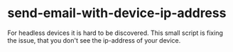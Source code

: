 # send-email-with-device-ip-address
For headless devices it is hard to be discovered. This small script is fixing the issue, that you don't see the ip-address of your device. 
